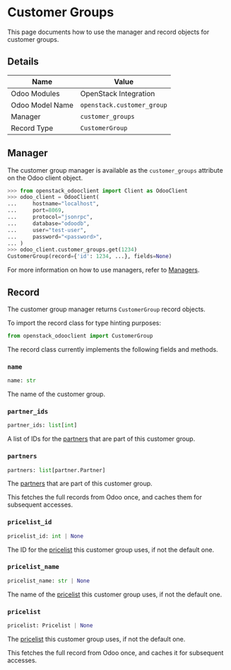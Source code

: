 # Customer Groups

This page documents how to use the manager and record objects
for customer groups.

## Details

| Name            | Value                      |
|-----------------|----------------------------|
| Odoo Modules    | OpenStack Integration      |
| Odoo Model Name | `openstack.customer_group` |
| Manager         | `customer_groups`          |
| Record Type     | `CustomerGroup`            |

## Manager

The customer group manager is available as the `customer_groups`
attribute on the Odoo client object.

```python
>>> from openstack_odooclient import Client as OdooClient
>>> odoo_client = OdooClient(
...     hostname="localhost",
...     port=8069,
...     protocol="jsonrpc",
...     database="odoodb",
...     user="test-user",
...     password="<password>",
... )
>>> odoo_client.customer_groups.get(1234)
CustomerGroup(record={'id': 1234, ...}, fields=None)
```

For more information on how to use managers, refer to [Managers](index.md).

## Record

The customer group manager returns `CustomerGroup` record objects.

To import the record class for type hinting purposes:

```python
from openstack_odooclient import CustomerGroup
```

The record class currently implements the following fields and methods.

### `name`

```python
name: str
```

The name of the customer group.

### `partner_ids`

```python
partner_ids: list[int]
```

A list of IDs for the [partners](partner.md) that are part
of this customer group.

### `partners`

```python
partners: list[partner.Partner]
```

The [partners](partner.md) that are part of this customer group.

This fetches the full records from Odoo once,
and caches them for subsequent accesses.

### `pricelist_id`

```python
pricelist_id: int | None
```

The ID for the [pricelist](pricelist.md) this customer group uses,
if not the default one.

### `pricelist_name`

```python
pricelist_name: str | None
```

The name of the [pricelist](pricelist.md) this customer group uses,
if not the default one.

### `pricelist`

```python
pricelist: Pricelist | None
```

The [pricelist](pricelist.md) this customer group uses, if not the default one.

This fetches the full record from Odoo once,
and caches it for subsequent accesses.
